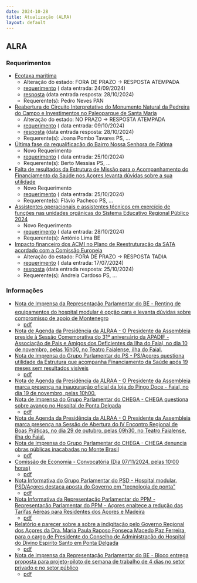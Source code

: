 ```yaml
---
date: 2024-10-28
title: Atualização (ALRA)
layout: default
---
```

## ALRA

### Requerimentos

* [Ecotaxa marítima](http://base.alra.pt:82/4DACTION/w_pesquisa_registo/4/8523)
  * Alteração do estado: FORA DE PRAZO → RESPOSTA ATEMPADA
  * [requerimento](http://base.alra.pt:82/Doc_Req/XIIIreque159.pdf) ( data entrada: 24/09/2024)
  * [resposta](http://base.alra.pt:82/Doc_Req/XIIIrequeresp159.pdf) (data entrada resposta: 28/10/2024)
  * Requerente(s): Pedro Neves PAN
* [Reabertura do Circuito Interpretativo do Monumento Natural da Pedreira do Campo e Investimentos no Paleoparque de Santa Maria](http://base.alra.pt:82/4DACTION/w_pesquisa_registo/4/8545)
  * Alteração do estado: NO PRAZO → RESPOSTA ATEMPADA
  * [requerimento](http://base.alra.pt:82/Doc_Req/XIIIreque174.pdf) ( data entrada: 09/10/2024)
  * [resposta](http://base.alra.pt:82/Doc_Req/XIIIrequeresp174.pdf) (data entrada resposta: 28/10/2024)
  * Requerente(s): Joana Pombo Tavares PS, ...
* [Última fase da requalificação do Bairro Nossa Senhora de Fátima](http://base.alra.pt:82/4DACTION/w_pesquisa_registo/4/8570)
  * Novo Requerimento
  * [requerimento](http://base.alra.pt:82/Doc_Req/XIIIreque190.pdf) ( data entrada: 25/10/2024)
  * Requerente(s): Berto Messias PS, ...
* [Falta de resultados da Estrutura de Missão para o Acompanhamento do Financiamento da Saúde nos Açores levanta dúvidas sobre a sua utilidade](http://base.alra.pt:82/4DACTION/w_pesquisa_registo/4/8571)
  * Novo Requerimento
  * [requerimento](http://base.alra.pt:82/Doc_Req/XIIIreque191.pdf) ( data entrada: 25/10/2024)
  * Requerente(s): Flávio Pacheco PS, ...
* [Assistentes operacionais e assistentes técnicos em exercício de funções nas unidades orgânicas do Sistema Educativo Regional Público 2024](http://base.alra.pt:82/4DACTION/w_pesquisa_registo/4/8573)
  * Novo Requerimento
  * [requerimento](http://base.alra.pt:82/Doc_Req/XIIIreque192.pdf) ( data entrada: 28/10/2024)
  * Requerente(s): António Lima BE
* [Impacto financeiro dos ACMI no Plano de Reestruturação da SATA acordado com a Comissão Europeia](http://base.alra.pt:82/4DACTION/w_pesquisa_registo/4/8403)
  * Alteração do estado: FORA DE PRAZO → RESPOSTA TADIA
  * [requerimento](http://base.alra.pt:82/Doc_Req/XIIIreque91.pdf) ( data entrada: 17/07/2024)
  * [resposta](http://base.alra.pt:82/Doc_Req/XIIIrequeresp91.pdf) (data entrada resposta: 25/10/2024)
  * Requerente(s): Andreia Cardoso PS, ...

### Informações

* [Nota de Imprensa da Representação Parlamentar do BE - Renting de equipamentos do hospital modular é opção cara e levanta dúvidas sobre compromisso de apoio de Montenegro](http://base.alra.pt:82/4DACTION/w_pesquisa_registo/8/20513)
  * [pdf](http://base.alra.pt:82/Doc_Noticias/NI20513.pdf)
* [Nota de Agenda da Presidência da ALRAA - O Presidente da Assembleia preside à Sessão Comemorativa do 31º aniversário da APADIF - Associação de Pais e Amigos dos Deficientes da Ilha do Faial, no dia 10 de novembro, pelas 16h00, no Teatro Faialense, ilha do Faial.](http://base.alra.pt:82/4DACTION/w_pesquisa_registo/8/20514)
* [Nota de Imprensa do Grupo Parlamentar do PS - PS/Açores questiona utilidade da Estrutura que acompanha Financiamento da Saúde após 19 meses sem resultados visíveis](http://base.alra.pt:82/4DACTION/w_pesquisa_registo/8/20515)
  * [pdf](http://base.alra.pt:82/Doc_Noticias/NI20515.pdf)
* [Nota de Agenda da Presidência da ALRAA - O Presidente da Assembleia marca presença na inauguração oficial da loja do Pingo Doce - Faial, no dia 19 de novembro, pelas 10h00.](http://base.alra.pt:82/4DACTION/w_pesquisa_registo/8/20516)
* [Nota de Imprensa do Grupo Parlamentar do CHEGA - CHEGA questiona sobre avanço no Hospital de Ponta Delgada](http://base.alra.pt:82/4DACTION/w_pesquisa_registo/8/20517)
  * [pdf](http://base.alra.pt:82/Doc_Noticias/NI20517.pdf)
* [Nota de Agenda da Presidência da ALRAA - O Presidente da Assembleia marca presença na Sessão de Abertura do IV Encontro Regional de Boas Práticas, no dia 29 de outubro, pelas 09h30, no Teatro Faialense, ilha do Faial.](http://base.alra.pt:82/4DACTION/w_pesquisa_registo/8/20518)
* [Nota de Imprensa do Grupo Parlamentar do CHEGA - CHEGA denuncia obras públicas inacabadas no Monte Brasil](http://base.alra.pt:82/4DACTION/w_pesquisa_registo/8/20519)
  * [pdf](http://base.alra.pt:82/Doc_Noticias/NI20519.pdf)
* [Comissão de Economia - Convocatória (Dia 07/11/2024, pelas 10:00 horas)](http://base.alra.pt:82/4DACTION/w_pesquisa_registo/8/20521)
  * [pdf](http://base.alra.pt:82/Doc_Noticias/NI20521.pdf)
* [Nota Informativa do Grupo Parlamentar do PSD - Hospital modular. PSD/Açores destaca aposta do Governo em "tecnologia de ponta"](http://base.alra.pt:82/4DACTION/w_pesquisa_registo/8/20523)
  * [pdf](http://base.alra.pt:82/Doc_Noticias/NI20523.pdf)
* [Nota Informativa da Representação Parlamentar do PPM - Representação Parlamentar do PPM - Açores enaltece a redução das Tarifas Aéreas para Residentes dos Açores e Madeira](http://base.alra.pt:82/4DACTION/w_pesquisa_registo/8/20524)
  * [pdf](http://base.alra.pt:82/Doc_Noticias/NI20524.pdf)
* [Relatório e parecer sobre a sobre a indigitação pelo Governo Regional dos Açores da Dra. Maria Paula Raposo Fonseca Macedo Paz Ferreira, para o cargo de Presidente do Conselho de Administração do Hospital do Divino Espírito Santo em Ponta Delgada](http://base.alra.pt:82/4DACTION/w_pesquisa_registo/8/20525)
  * [pdf](http://base.alra.pt:82/Doc_Noticias/NI20525.pdf)
* [Nota de Imprensa da Representação Parlamentar do BE - Bloco entrega proposta para projeto-piloto de semana de trabalho de 4 dias no setor privado e no setor público](http://base.alra.pt:82/4DACTION/w_pesquisa_registo/8/20526)
  * [pdf](http://base.alra.pt:82/Doc_Noticias/NI20526.pdf)

